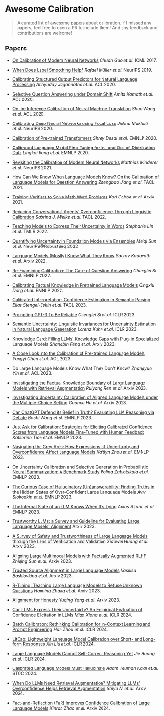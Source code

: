 # Awesome Calibration

> A curated list of awesome papers about calibration. If I missed any papers, feel free to open a PR to include them! And any feedback and contributions are welcome!

## Papers

- [On Calibration of Modern Neural Networks](https://arxiv.org/abs/1706.04599) *Chuan Guo et.al.* ICML 2017.

- [When Does Label Smoothing Help?](https://arxiv.org/pdf/1906.02629.pdf) *Rafael Müller et.al.* NeurIPS 2019.

- [Calibrating Structured Output Predictors for Natural Language Processing](https://aclanthology.org/2020.acl-main.188.pdf) *Abhyuday Jagannatha et.al.* ACL 2020.

- [Selective Question Answering under Domain Shift](https://aclanthology.org/2020.acl-main.503.pdf) *Amita Kamath et.al.* ACL 2020. 

- [On the Inference Calibration of Neural Machine Translation](https://aclanthology.org/2020.acl-main.278.pdf) *Shuo Wang et.al.* ACL 2020.

- [Calibrating Deep Neural Networks using Focal Loss](https://arxiv.org/abs/2002.09437) *Jishnu Mukhoti et.al.* NeurIPS 2020.

- [Calibration of Pre-trained Transformers](https://arxiv.org/abs/2003.07892) *Shrey Desai et.al.* EMNLP 2020.

- [Calibrated Language Model Fine-Tuning for In- and Out-of-Distribution Data](https://aclanthology.org/2020.emnlp-main.102.pdf) *Lingkai Kong et.al.* EMNLP 2020.

- [Revisiting the Calibration of Modern Neural Networks](https://arxiv.org/abs/2106.07998) *Matthias Minderer et.al.* NeurIPS 2021.

- [How Can We Know When Language Models Know? On the Calibration of Language Models for Question Answering](https://aclanthology.org/2021.tacl-1.57/) *Zhengbao Jiang et.al.* TACL 2021.

- [Training Verifiers to Solve Math Word Problems](https://arxiv.org/abs/2110.14168) *Karl Cobbe et.al.* Arxiv 2021.

- [Reducing Conversational Agents’ Overconfidence Through Linguistic Calibration](https://aclanthology.org/2022.tacl-1.50.pdf) *Sabrina J. Mielke et.al.* TACL 2022.

- [Teaching Models to Express Their Uncertainty in Words](https://arxiv.org/abs/2205.14334) *Stephanie Lin et.al.* TMLR 2022. 

- [Quantifying Uncertainty in Foundation Models via Ensembles](https://openreview.net/forum?id=LpBlkATV24M) *Meiqi Sun et.al.* NeurIPS@RobustSeq 2022

- [Language Models (Mostly) Know What They Know](https://arxiv.org/abs/2207.05221) *Saurav Kadavath et.al.* Arxiv 2022.

- [Re-Examining Calibration: The Case of Question Answering](https://arxiv.org/abs/2205.12507) *Chenglei Si et.al.* EMNLP 2022.

- [Calibrating Factual Knowledge in Pretrained Language Models](https://arxiv.org/abs/2210.03329) *Qingxiu Dong et.al.* EMNLP 2022.

- [Calibrated Interpretation: Confidence Estimation in Semantic Parsing](https://aclanthology.org/2023.tacl-1.69.pdf) *Elias Stengel-Eskin et.al.* TACL 2023.

- [Prompting GPT-3 To Be Reliable](https://arxiv.org/abs/2210.09150) *Chenglei Si et.al.* ICLR 2023.

- [Semantic Uncertainty: Linguistic Invariances for Uncertainty Estimation in Natural Language Generation](https://arxiv.org/abs/2302.09664) *Lorenz Kuhn et.al.* ICLR 2023.

- [Knowledge Card: Filling LLMs' Knowledge Gaps with Plug-in Specialized Language Models](https://arxiv.org/abs/2305.09955) *Shangbin Feng et.al.* Arxiv 2023.

- [A Close Look into the Calibration of Pre-trained Language Models](https://arxiv.org/abs/2211.00151) *Yangyi Chen et.al.* ACL 2023.

- [Do Large Language Models Know What They Don't Know?](https://arxiv.org/abs/2305.18153) *Zhangyue Yin et.al.* ACL 2023.

- [Investigating the Factual Knowledge Boundary of Large Language Models with Retrieval Augmentation](https://arxiv.org/abs/2307.11019) *Ruiyang Ren et.al.* Arxiv 2023.

- [Investigating Uncertainty Calibration of Aligned Language Models under the Multiple-Choice Setting](https://arxiv.org/abs/2310.11732) *Guande He et.al.* Arxiv 2023.

- [Can ChatGPT Defend its Belief in Truth? Evaluating LLM Reasoning via Debate](https://aclanthology.org/2023.findings-emnlp.795.pdf) *Boshi Wang et.al.* EMNLP 2023.

- [Just Ask for Calibration: Strategies for Eliciting Calibrated Confidence Scores from Language Models Fine-Tuned with Human Feedback](https://arxiv.org/pdf/2305.14975.pdf) *Katherine Tian et.al.* EMNLP 2023.

- [Navigating the Grey Area: How Expressions of Uncertainty and Overconfidence Affect Language Models](https://arxiv.org/abs/2302.13439) *Kaitlyn Zhou et.al.* EMNLP 2023.

- [On Uncertainty Calibration and Selective Generation in Probabilistic Neural Summarization: A Benchmark Study](https://aclanthology.org/2023.findings-emnlp.197/) *Polina Zablotskaia et.al.* EMNLP 2023.

- [The Curious Case of Hallucinatory (Un)answerability: Finding Truths in the Hidden States of Over-Confident Large Language Models](https://aclanthology.org/2023.emnlp-main.220.pdf) *Aviv Slobodkin et.al.* EMNLP 2023.

- [The Internal State of an LLM Knows When It's Lying](https://arxiv.org/abs/2304.13734) *Amos Azaria et.al.* EMNLP 2023.

- [Trustworthy LLMs: a Survey and Guideline for Evaluating Large Language Models' Alignment](https://arxiv.org/abs/2308.05374) Arxiv 2023.

- [A Survey of Safety and Trustworthiness of Large Language Models through the Lens of Verification and Validation](https://arxiv.org/abs/2305.11391) *Xiaowei Huang et.al.* Arxiv 2023.

- [Aligning Large Multimodal Models with Factually Augmented RLHF](https://arxiv.org/abs/2309.14525) *Zhiqing Sun et.al.* Arxiv 2023.

- [Trusted Source Alignment in Large Language Models](https://arxiv.org/abs/2311.06697) *Vasilisa Bashlovkina et.al.* Arxiv 2023.

- [R-Tuning: Teaching Large Language Models to Refuse Unknown Questions](https://arxiv.org/abs/2311.09677) *Hanning Zhang et.al.* Arxiv 2023.

- [Alignment for Honesty](https://arxiv.org/abs/2312.07000) *Yuqing Yang et.al.* Arxiv 2023.

- [Can LLMs Express Their Uncertainty? An Empirical Evaluation of Confidence Elicitation in LLMs](https://arxiv.org/abs/2306.13063) *Miao Xiong et.al.* ICLR 2024.

- [Batch Calibration: Rethinking Calibration for In-Context Learning and Prompt Engineering](https://arxiv.org/abs/2309.17249) *Han Zhou et.al.* ICLR 2024.

- [LitCab: Lightweight Language Model Calibration over Short- and Long-form Responses](https://arxiv.org/abs/2310.19208) *Xin Liu et.al.* ICLR 2024.

- [Large Language Models Cannot Self-Correct Reasoning Yet](https://arxiv.org/abs/2310.01798) *Jie Huang et.al.* ICLR 2024.

- [Calibrated Language Models Must Hallucinate](https://arxiv.org/abs/2311.14648) *Adam Tauman Kalai et.al.* STOC 2024.

- [When Do LLMs Need Retrieval Augmentation? Mitigating LLMs’ Overconfidence Helps Retrieval Augmentation](https://arxiv.org/pdf/2402.11457.pdf) *Shiyu Ni et.al.* Arxiv 2024.

- [Fact-and-Reflection (FaR) Improves Confidence Calibration of Large Language Models](https://arxiv.org/abs/2402.17124) *Xinran Zhao et.al.* Arxiv 2024.

  